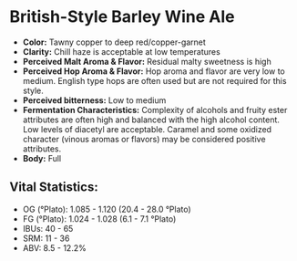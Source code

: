 # British-Style Barley Wine Ale

- **Color:** Tawny copper to deep red/copper-garnet
- **Clarity:** Chill haze is acceptable at low temperatures
- **Perceived Malt Aroma & Flavor:** Residual malty sweetness is high
- **Perceived Hop Aroma & Flavor:** Hop aroma and flavor are very low to medium. English type hops are often used but are not required for this style.
- **Perceived bitterness:** Low to medium
- **Fermentation Characteristics:** Complexity of alcohols and fruity ester attributes are often high and balanced with the high alcohol content. Low levels of diacetyl are acceptable. Caramel and some oxidized character (vinous aromas or flavors) may be considered positive attributes.
- **Body:** Full

## Vital Statistics:

- OG (°Plato): 1.085 - 1.120 (20.4 - 28.0 °Plato)
- FG (°Plato): 1.024 - 1.028 (6.1 - 7.1 °Plato)
- IBUs: 40 - 65
- SRM: 11 - 36
- ABV: 8.5 - 12.2%
